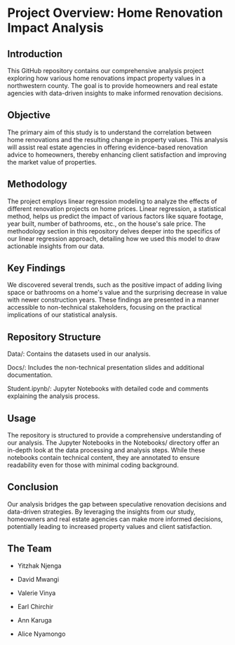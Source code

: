 # Project Overview: Home Renovation Impact Analysis

## Introduction
This GitHub repository contains our comprehensive analysis project exploring how various home renovations impact property values in a northwestern county. The goal is to provide homeowners and real estate agencies with data-driven insights to make informed renovation decisions.

## Objective
The primary aim of this study is to understand the correlation between home renovations and the resulting change in property values. This analysis will assist real estate agencies in offering evidence-based renovation advice to homeowners, thereby enhancing client satisfaction and improving the market value of properties.

## Methodology
The project employs linear regression modeling to analyze the effects of different renovation projects on home prices. Linear regression, a statistical method, helps us predict the impact of various factors like square footage, year built, number of bathrooms, etc., on the house's sale price. The methodology section in this repository delves deeper into the specifics of our linear regression approach, detailing how we used this model to draw actionable insights from our data.

## Key Findings
We discovered several trends, such as the positive impact of adding living space or bathrooms on a home's value and the surprising decrease in value with newer construction years. These findings are presented in a manner accessible to non-technical stakeholders, focusing on the practical implications of our statistical analysis.

## Repository Structure
Data/: Contains the datasets used in our analysis.

Docs/: Includes the non-technical presentation slides and additional documentation.

Student.ipynb/: Jupyter Notebooks with detailed code and comments explaining the analysis process.

## Usage
The repository is structured to provide a comprehensive understanding of our analysis. The Jupyter Notebooks in the Notebooks/ directory offer an in-depth look at the data processing and analysis steps. While these notebooks contain technical content, they are annotated to ensure readability even for those with minimal coding background.

## Conclusion
Our analysis bridges the gap between speculative renovation decisions and data-driven strategies. By leveraging the insights from our study, homeowners and real estate agencies can make more informed decisions, potentially leading to increased property values and client satisfaction.

## The Team
- Yitzhak Njenga

- David Mwangi

- Valerie Vinya

- Earl Chirchir

- Ann Karuga

- Alice Nyamongo
